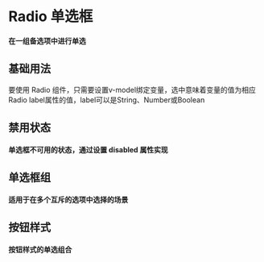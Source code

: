 <script setup>
import demo1 from './demo1.vue';
import demo2 from './demo2.vue';
import demo3 from './demo3.vue';
import preview from '@/components/preview.vue';
</script>

# Radio 单选框

#### 在一组备选项中进行单选


## 基础用法
要使用 Radio 组件，只需要设置v-model绑定变量，选中意味着变量的值为相应 Radio label属性的值，label可以是String、Number或Boolean
<div class="source">
  <demo1/>
</div>
<preview compName="radio" demoName="demo1"/>


## 禁用状态

#### 单选框不可用的状态，通过设置 disabled 属性实现
<div class="source">
  <demo2/>
</div>
<preview compName="radio" demoName="demo2"/>


## 单选框组

#### 适用于在多个互斥的选项中选择的场景
<div class="source">
  <demo3/>
</div>
<preview compName="radio" demoName="demo3"/>


## 按钮样式

#### 按钮样式的单选组合
